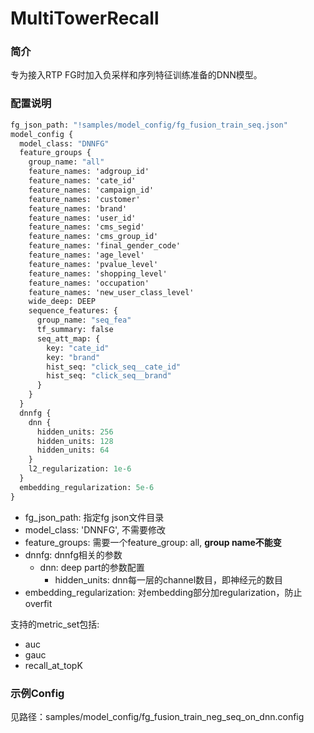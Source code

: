 # MultiTowerRecall

### 简介

专为接入RTP FG时加入负采样和序列特征训练准备的DNN模型。

### 配置说明

```protobuf
fg_json_path: "!samples/model_config/fg_fusion_train_seq.json"
model_config {
  model_class: "DNNFG"
  feature_groups {
    group_name: "all"
    feature_names: 'adgroup_id'
    feature_names: 'cate_id'
    feature_names: 'campaign_id'
    feature_names: 'customer'
    feature_names: 'brand'
    feature_names: 'user_id'
    feature_names: 'cms_segid'
    feature_names: 'cms_group_id'
    feature_names: 'final_gender_code'
    feature_names: 'age_level'
    feature_names: 'pvalue_level'
    feature_names: 'shopping_level'
    feature_names: 'occupation'
    feature_names: 'new_user_class_level'
    wide_deep: DEEP
    sequence_features: {
      group_name: "seq_fea"
      tf_summary: false
      seq_att_map: {
        key: "cate_id"
        key: "brand"
        hist_seq: "click_seq__cate_id"
        hist_seq: "click_seq__brand"
      }
    }
  }
  dnnfg {
    dnn {
      hidden_units: 256
      hidden_units: 128
      hidden_units: 64
    }
    l2_regularization: 1e-6
  }
  embedding_regularization: 5e-6
}
```

- fg_json_path: 指定fg json文件目录
- model_class: 'DNNFG', 不需要修改
- feature_groups: 需要一个feature_group: all, **group name不能变**
- dnnfg: dnnfg相关的参数
  - dnn: deep part的参数配置
    - hidden_units: dnn每一层的channel数目，即神经元的数目
- embedding_regularization: 对embedding部分加regularization，防止overfit

支持的metric_set包括:

- auc
- gauc
- recall_at_topK

### 示例Config

见路径：samples/model_config/fg_fusion_train_neg_seq_on_dnn.config
